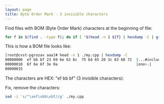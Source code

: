 ```yaml
---
layout: page
title: Byte Order Mark - 3 invisible characters
---
```

Find files with BOM (Byte Order Mark) characters at the beginning of file:
```bash
for f in $(find . -type f); do if [ "$(head -n 1 ${f} | hexdump -C | grep "ef bb bf" | wc -l)" == "1" ]; then echo ${f}; fi; done
```
This is how a BOM file looks like:
```bash
[root@cvst-pgrozav aaa]# head -n 1 ./my.cpp | hexdump -C
00000000  ef bb bf 23 69 6e 63 6c  75 64 65 20 3c 63 68 72  |...#include <chr|
00000010  6f 6e 6f 3e 0a                                    |ono>.|
00000015
```

The characters are HEX: "ef bb bf" (3 invisible characters):

Fix, remove the characters:
```bash
sed -i 's/^\xef\xbb\xbf//g' ./my.cpp
```
